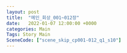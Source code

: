 ```yaml
---
layout: post
title:  "메인_회상_001~012장"
date:   2022-01-07 12:00:00 +0000
categories: Main
Tags: Story Main
SceneCode: ["scene_skip_cp001-012_q1_s10"]
---
```

